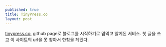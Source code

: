 ```yaml
---
published: true
title: TinyPress.co
layout: post
---
```

[tinypress.co](https://tinypress.co/), github page로 블로그를 시작하기로 맘먹고 알게된 서비스. 첫 글을 쓰고 이 사이트의 url을 못 찾아서 한참을 헤맸다.
